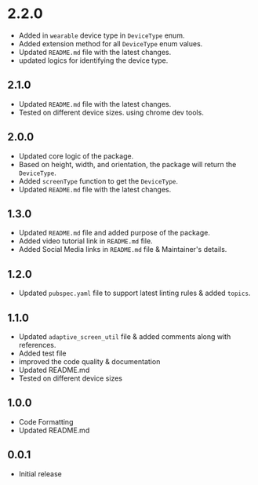 # 2.2.0

- Added in `wearable` device type in `DeviceType` enum.
- Added extension method for all `DeviceType` enum values.
- Updated `README.md` file with the latest changes.
- updated logics for identifying the device type.

## 2.1.0

- Updated `README.md` file with the latest changes.
- Tested on different device sizes. using chrome dev tools.

## 2.0.0

- Updated core logic of the package.
- Based on height, width, and orientation, the package will return the `DeviceType`.
- Added `screenType` function to get the `DeviceType`.
- Updated `README.md` file with the latest changes.

## 1.3.0

- Updated `README.md` file and added purpose of the package.
- Added video tutorial link in `README.md` file.
- Added Social Media links in `README.md` file & Maintainer's details.

## 1.2.0

- Updated `pubspec.yaml` file to support latest linting rules & added `topics`.

## 1.1.0

- Updated `adaptive_screen_util` file & added comments along with references.
- Added test file
- improved the code quality & documentation
- Updated README.md
- Tested on different device sizes

## 1.0.0

- Code Formatting
- Updated README.md

## 0.0.1

- Initial release
